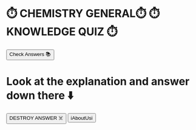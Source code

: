 <!DOCTYPE html>
<html lang="en">
<head>
<meta charset="UTF-8">
<div id="quizSection" class="hidden">
    <h1>⏱️ CHEMISTRY GENERAL⏱️ ⏱️KNOWLEDGE QUIZ ⏱️</h1>
    <div id="quiz"></div>
    <button onclick="checkAnswers()">Check Answers 📚</button>
    <h1>Look at the explanation and answer down there ⬇️</h1>
    <div id="result"></div>
    <button onclick="resetAnswers()">DESTROY ANSWER ☠️</button>
    <button onclick="window.location.href='about.html'">ℹ️AboutUsℹ️</button>
</div>

<script>
    const questions = [
        {
            question: "1. What is the chemical symbol for water?",
            options: ["A) H2O", "B) O2", "C) H2", "D) HO"],
            answer: "H2O",
            explanation: "Water is made up of two hydrogen atoms bonded to one oxygen atom."
        },
        {
            question: "2. What is the pH of pure water at 25°C?",
            options: ["A) 6", "B) 7", "C) 8", "D) 5"],
            answer: "7",
            explanation: "Pure water is neutral, which has a pH of 7."
        },
        {
            question: "3. What is the atomic number of carbon?",
            options: ["A) 6", "B) 12", "C) 14", "D) 8"],
            answer: "6",
            explanation: "Carbon has 6 protons in its nucleus, which defines its atomic number."
        },
        {
            question: "4. Is sodium chloride (NaCl) an example of a covalent bond?",
            options: ["A) Yes", "B) No", "C) Depends on conditions", "D) Not sure"],
            answer: "No",
            explanation: "Sodium chloride is an ionic compound, formed from the electrostatic attraction between ions."
        },
        {
            question: "5. What is the chemical formula for glucose?",
            options: ["A) C6H12O6", "B) C12H22O11", "C) C6H6", "D) CH4"],
            answer: "C6H12O6",
            explanation: "Glucose is a simple sugar with the chemical formula C6H12O6."
        },
        {
            question: "6. Which gas is produced during photosynthesis?",
            options: ["A) Oxygen", "B) Carbon dioxide", "C) Nitrogen", "D) Hydrogen"],
            answer: "Oxygen",
            explanation: "Oxygen is produced as a byproduct of photosynthesis."
        },
        {
            question: "7. What is the most abundant gas in the Earth's atmosphere?",
            options: ["A) Oxygen", "B) Carbon dioxide", "C) Nitrogen", "D) Argon"],
            answer: "Nitrogen",
            explanation: "Nitrogen makes up about 78% of the Earth's atmosphere."
        },
        {
            question: "8. What is the primary component of natural gas?",
            options: ["A) Ethylene", "B) Methane", "C) Propane", "D) Butane"],
            answer: "Methane",
            explanation: "Methane (CH4) is the main component of natural gas."
        },
        {
            question: "9. Which element has the chemical symbol 'Fe'?",
            options: ["A) Fluorine", "B) Iron", "C) Francium", "D) Fermium"],
            answer: "Iron",
            explanation: "Fe is the chemical symbol for iron."
        },
        {
            question: "10. What is the boiling point of water at sea level?",
            options: ["A) 100°C", "B) 90°C", "C) 80°C", "D) 110°C"],
            answer: "100°C",
            explanation: "Water boils at 100°C (212°F) at sea level."
        },
        {
            question: "11. What is the chemical formula for table salt?",
            options: ["A) NaCl", "B) KCl", "C) CaCl2", "D) MgCl2"],
            answer: "NaCl",
            explanation: "Table salt is sodium chloride (NaCl)."
        },
        {
            question: "12. Which acid is found in vinegar?",
            options: ["A) Hydrochloric acid", "B) Acetic acid", "C) Sulfuric acid", "D) Citric acid"],
            answer: "Acetic acid",
            explanation: "Vinegar contains acetic acid (CH3COOH)."
        },
        {
            question: "13. What is the chemical name for the compound with the formula NH3?",
            options: ["A) Ammonia", "B) Nitric acid", "C) Nitrogen dioxide", "D) Urea"],
            answer: "Ammonia",
            explanation: "NH3 is known as ammonia."
        },
        {
            question: "14. Which of the following is a noble gas?",
            options: ["A) Oxygen", "B) Helium", "C) Nitrogen", "D) Hydrogen"],
            answer: "Helium",
            explanation: "Helium is a noble gas, known for its lack of reactivity."
        },
        {
            question: "15. What is the main product of the combustion of hydrocarbons?",
            options: ["A) Carbon monoxide", "B) Carbon dioxide", "C) Water", "D) All of the above"],
            answer: "All of the above",
            explanation: "Combustion can produce carbon monoxide, carbon dioxide, and water."
        },
        {
            question: "16. Which element is essential for all living things?",
            options: ["A) Gold", "B) Carbon", "C) Lead", "D) Silver"],
            answer: "Carbon",
            explanation: "Carbon is a fundamental element in organic compounds."
        },
        {
            question: "17. What is the chemical formula for sulfuric acid?",
            options: ["A) HCl", "B) H2SO4", "C) HNO3", "D) CH3COOH"],
            answer: "H2SO4",
            explanation: "Sulfuric acid is represented by the formula H2SO4."
        },
        {
            question: "18. Which of the following is a strong acid?",
            options: ["A) Acetic acid", "B) Citric acid", "C) Hydrochloric acid", "D) Carbonic acid"],
            answer: "Hydrochloric acid",
            explanation: "Hydrochloric acid (HCl) is a strong acid."
        },
        {
            question: "19. What is the formula for calculating density?",
            options: ["A) Mass/Volume", "B) Volume/Mass", "C) Mass + Volume", "D) Mass - Volume"],
            answer: "Mass/Volume",
            explanation: "Density is calculated as mass divided by volume."
        },
        {
            question: "20. Which of the following is NOT a chemical change?",
            options: ["A) Burning wood", "B) Rusting iron", "C) Dissolving sugar in water", "D) Baking a cake"],
            answer: "Dissolving sugar in water",
            explanation: "Dissolving sugar is a physical change, not a chemical change."
        },
        {
            question: "21. What is the main gas in the process of respiration?",
            options: ["A) Oxygen", "B) Carbon dioxide", "C) Nitrogen", "D) Hydrogen"],
            answer: "Oxygen",
            explanation: "Oxygen is consumed during respiration to produce energy."
        },
        {
            question: "22. Which of the following elements is a liquid at room temperature?",
            options: ["A) Mercury", "B) Sodium", "C) Iron", "D) Gold"],
            answer: "Mercury",
            explanation: "Mercury is the only metal that is liquid at room temperature."
        },
        {
            question: "23. What is the common name for sodium bicarbonate?",
            options: ["A) Baking soda", "B) Table salt", "C) Baking powder", "D) Sugar"],
            answer: "Baking soda",
            explanation: "Sodium bicarbonate is commonly known as baking soda."
        },
        {
            question: "24. Which element has the highest electronegativity?",
            options: ["A) Fluorine", "B) Chlorine", "C) Oxygen", "D) Nitrogen"],
            answer: "Fluorine",
            explanation: "Fluorine has the highest electronegativity of all elements."
        },
        {
            question: "25. What is the chemical formula for ammonia?",
            options: ["A) NH4", "B) NH3", "C) N2H4", "D) NO"],
            answer: "NH3",
            explanation: "Ammonia has the chemical formula NH3."
        },
        {
            question: "26. Which of the following is an organic compound?",
            options: ["A) H2O", "B) CO2", "C) C6H12O6", "D) NaCl"],
            answer: "C6H12O6",
            explanation: "C6H12O6 is glucose, an organic compound."
        },
        {
            question: "27. What is the process of a solid turning into a gas called?",
            options: ["A) Evaporation", "B) Sublimation", "C) Condensation", "D) Deposition"],
            answer: "Sublimation",
            explanation: "Sublimation is the process where a solid turns directly into a gas."
        },
        {
            question: "28. Which gas is responsible for the greenhouse effect?",
            options: ["A) Oxygen", "B) Carbon dioxide", "C) Nitrogen", "D) Hydrogen"],
            answer: "Carbon dioxide",
            explanation: "Carbon dioxide is a significant greenhouse gas that traps heat in the atmosphere."
        },
        {
            question: "29. What is the main component of blood?",
            options: ["A) Plasma", "B) Hemoglobin", "C) Platelets", "D) White blood cells"],
            answer: "Plasma",
            explanation: "Plasma is the liquid component that carries cells and proteins in blood."
        },
        {
            question: "30. What type of bond involves the sharing of electron pairs?",
            options: ["A) Ionic bond", "B) Covalent bond", "C) Metallic bond", "D) Hydrogen bond"],
            answer: "Covalent bond",
            explanation: "Covalent bonds are formed when two atoms share electrons."
        },
        {
            question: "31. Which of the following is a property of acids?",
            options: ["A) Bitter taste", "B) Slippery feel", "C) Sour taste", "D) Turns litmus blue"],
            answer: "Sour taste",
            explanation: "Acids typically have a sour taste and turn litmus paper red."
        },
        {
            question: "32. What is the main element in organic molecules?",
            options: ["A) Oxygen", "B) Nitrogen", "C) Carbon", "D) Hydrogen"],
            answer: "Carbon",
            explanation: "Carbon is the backbone of all organic molecules."
        },
        {
            question: "33. Which compound is commonly known as dry ice?",
            options: ["A) Water", "B) Carbon dioxide", "C) Nitrogen", "D) Methane"],
            answer: "Carbon dioxide",
            explanation: "Dry ice is the solid form of carbon dioxide (CO2)."
        },
        {
            question: "34. What is the primary use of sulfuric acid?",
            options: ["A) Fertilizer", "B) Battery acid", "C) Cleaning agent", "D) Food preservative"],
            answer: "Battery acid",
            explanation: "Sulfuric acid is commonly used in lead-acid batteries."
        },
        {
            question: "35. What is the chemical formula for ethanol?",
            options: ["A) C2H5OH", "B) CH3OH", "C) C2H6", "D) C3H7"],
            answer: "C2H5OH",
            explanation: "Ethanol is represented by the formula C2H5OH."
        },
        {
            question: "36. What is the primary function of chlorophyll in plants?",
            options: ["A) Photosynthesis", "B) Respiration", "C) Digestion", "D) Transpiration"],
            answer: "Photosynthesis",
            explanation: "Chlorophyll is essential for photosynthesis, allowing plants to absorb light energy."
        },
        {
            question: "37. Which of the following statements is true about metals?",
            options: ["A) Poor conductors", "B) Malleable", "C) Dull appearance", "D) Brittle"],
            answer: "Malleable",
            explanation: "Metals are typically malleable, allowing them to be shaped without breaking."
        },
        {
            question: "38. What is the main cause of acid rain?",
            options: ["A) Carbon dioxide", "B) Sulfur dioxide", "C) Nitrogen oxides", "D) Ozone"],
            answer: "Sulfur dioxide",
            explanation: "Acid rain is primarily caused by sulfur dioxide and nitrogen oxides reacting with water in the atmosphere."
        },
        {
            question: "39. What is the chemical name for table sugar?",
            options: ["A) Glucose", "B) Fructose", "C) Sucrose", "D) Lactose"],
            answer: "Sucrose",
            explanation: "Table sugar is chemically known as sucrose."
        },
        {
            question: "40. What is the effect of increasing temperature on solubility of solids in liquids?",
            options: ["A) Decreases solubility", "B) Increases solubility", "C) No effect", "D) Depends on the substance"],
            answer: "Increases solubility",
            explanation: "Generally, increasing temperature increases the solubility of solids in liquids."
        }
    ];

    document.getElementById('signInButton').addEventListener('click', function() {
        const username = document.getElementById('username').value;
        if (username) {
            document.getElementById('signInSection').classList.add('hidden');
            document.getElementById('quizSection').classList.remove('hidden');
            loadQuiz();
        } else {
            alert("Please enter your username.");
        }
    });

    function loadQuiz() {
        const quizContainer = document.getElementById('quiz');
        questions.forEach((q, index) => {
            quizContainer.innerHTML += `
                <div class="question">
                    ${q.question}
                    <div class="options">
                        ${q.options.map(option => `
                            <label>
                                <input type="radio" name="question${index}" value="${option.substring(3)}">
                                ${option}
                            </label>
                        `).join('')}
                    </div>
                </div>
            `;
        });
    }

    function checkAnswers() {
        let resultHTML = '';
        questions.forEach((q, index) => {
            const selectedOption = document.querySelector(`input[name="question${index}"]:checked`);
            if (selectedOption) {
                const userAnswer = selectedOption.value;
                if (userAnswer === q.answer) {
                    resultHTML += `<p>Question ${index + 1}: Correct!</p>`;
                } else {
                    resultHTML += `<p>Question ${index + 1}: Incorrect. ${q.explanation}</p>`;
                }
            } else {
                resultHTML += `<p>Question ${index + 1}: No answer selected.</p>`;
            }
        });
        document.getElementById('result').innerHTML = resultHTML;
    }

    function resetAnswers() {
        document.getElementById('result').innerHTML = '';
        questions.forEach((_, index) => {
            const selectedOption = document.querySelector(`input[name="question${index}"]:checked`);
            if (selectedOption) {
                selectedOption.checked = false;
            }
        });
    }
</script>

</body>
</html>

